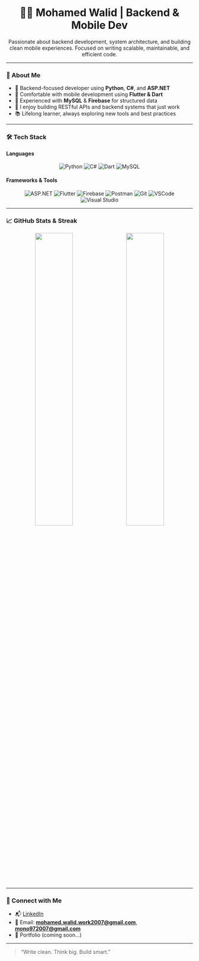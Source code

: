 <h1 align="center">👨‍💻 Mohamed Walid | Backend & Mobile Dev</h1>

<p align="center">
  Passionate about backend development, system architecture, and building clean mobile experiences. Focused on writing scalable, maintainable, and efficient code.
</p>

---

### 🚀 About Me

- 🔧 Backend-focused developer using **Python**, **C#**, and **ASP.NET**  
- 📱 Comfortable with mobile development using **Flutter & Dart**  
- 💾 Experienced with **MySQL** & **Firebase** for structured data  
- 🧩 I enjoy building RESTful APIs and backend systems that just work  
- 📚 Lifelong learner, always exploring new tools and best practices  

---

### 🛠️ Tech Stack

#### Languages  
<p align="center">
  <img alt="Python" src="https://img.shields.io/badge/-Python-3776AB?style=flat&logo=python&logoColor=white" />
  <img alt="C#" src="https://img.shields.io/badge/-C%23-239120?style=flat&logo=c-sharp&logoColor=white" />
  <img alt="Dart" src="https://img.shields.io/badge/-Dart-0175C2?style=flat&logo=dart&logoColor=white" />
  <img alt="MySQL" src="https://img.shields.io/badge/-MySQL-4479A1?style=flat&logo=mysql&logoColor=white" />
</p>

#### Frameworks & Tools  
<p align="center">
  <img alt="ASP.NET" src="https://img.shields.io/badge/-ASP.NET-5C2D91?style=flat&logo=.net&logoColor=white" />
  <img alt="Flutter" src="https://img.shields.io/badge/-Flutter-02569B?style=flat&logo=flutter&logoColor=white" />
  <img alt="Firebase" src="https://img.shields.io/badge/-Firebase-FFCA28?style=flat&logo=firebase&logoColor=white" />
  <img alt="Postman" src="https://img.shields.io/badge/-Postman-FF6C37?style=flat&logo=postman&logoColor=white" />
  <img alt="Git" src="https://img.shields.io/badge/-Git-F05032?style=flat&logo=git&logoColor=white" />
  <img alt="VSCode" src="https://img.shields.io/badge/-VSCode-007ACC?style=flat&logo=visual-studio-code&logoColor=white" />
  <img alt="Visual Studio" src="https://img.shields.io/badge/-Visual%20Studio-5C2D91?style=flat&logo=visual-studio&logoColor=white" />
</p>

---

### 📈 GitHub Stats & Streak

<p align="center">
  <img src="https://github-readme-stats.vercel.app/api?username=M0N0w&theme=tokyonight&hide_title=true&show_icons=true&hide=issues&count_private=true" width="45%" />
  &nbsp;&nbsp;&nbsp;
  <img src="https://github-readme-streak-stats.herokuapp.com?user=M0N0w&theme=tokyonight" width="45%" />
</p>

---

### 🔗 Connect with Me

- 📬 [LinkedIn](https://www.linkedin.com)  
- 📨 Email: **mohamed.walid.work2007@gmail.com**, **mono972007@gmail.com**  
- 💼 Portfolio (coming soon...)  

---

> “Write clean. Think big. Build smart.”
